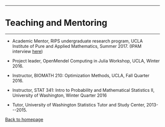 ---

# [](#header-1)Teaching and Mentoring
-------

* Academic Mentor, RIPS undergraduate research program, UCLA Institute of Pure and Applied Mathematics, Summer 2017. (IPAM interview [here](http://www.ipam.ucla.edu/interviews/5288/))

* Project leader, OpenMendel Computing in Julia Workshop, UCLA, Winter 2016.

* Instructor, BIOMATH 210: Optimization Methods, UCLA, Fall Quarter 2016.

* Instructor, STAT 341: Intro to Probability and Mathematical Statistics II, University of Washington, Winter Quarter 2016

* Tutor, University of Washington Statistics Tutor and Study Center, 2013---2015.

[Back to homepage](./)
